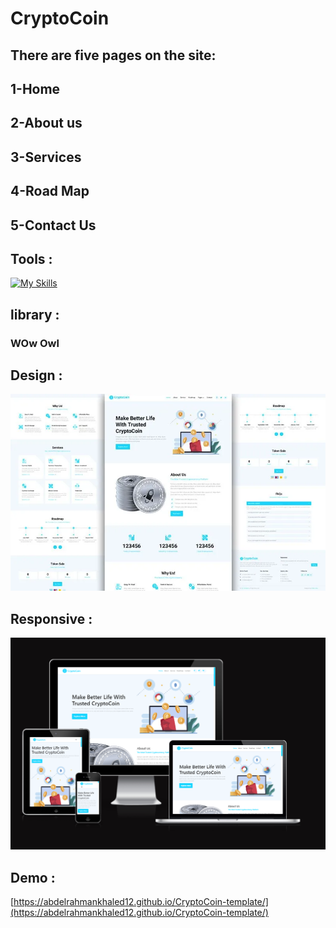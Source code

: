 # CryptoCoin
## There are five pages on the site:
## 1-Home
## 2-About us
## 3-Services
## 4-Road Map
## 5-Contact Us

## Tools :
 [![My Skills](https://skillicons.dev/icons?i=js,html,css,bootstrap)](https://skillicons.dev)
## library :
### WOw Owl
## Design :
<img src="Design/free-cryptocurrency-website-template.webp">

## Responsive :
<img src="Design/responsive.png">

## Demo :
[https://abdelrahmankhaled12.github.io/CryptoCoin-template/](https://abdelrahmankhaled12.github.io/CryptoCoin-template/)
